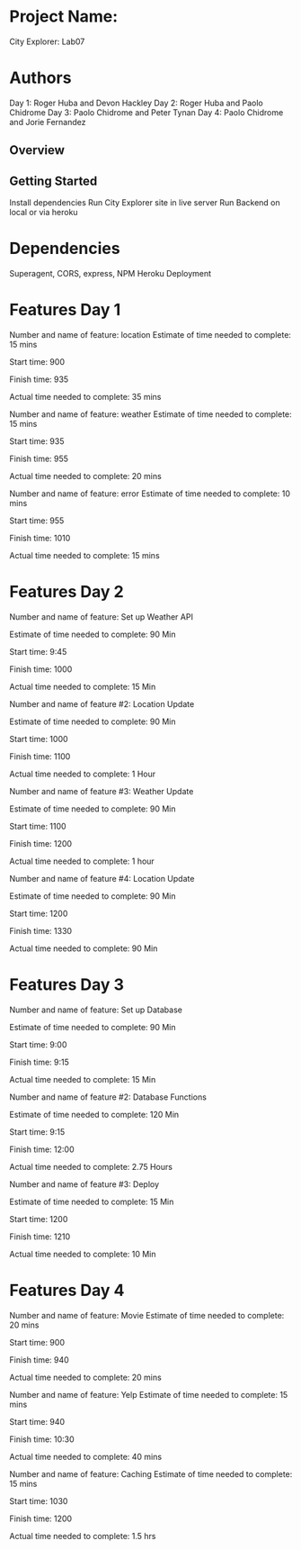 # Project Name: 
City Explorer: Lab07

# Authors
Day 1: Roger Huba and Devon Hackley
Day 2: Roger Huba and Paolo Chidrome
Day 3: Paolo Chidrome and Peter Tynan
Day 4: Paolo Chidrome and Jorie Fernandez

## Overview
<!-- Provide a high level overview of what this application is and why you are building it, beyond the fact that it's an assignment for this class. (i.e. What's your problem domain?) -->

## Getting Started
Install dependencies
Run City Explorer site in live server
Run Backend on local or via heroku

# Dependencies
Superagent, CORS, express, NPM
Heroku Deployment



# Features Day 1
Number and name of feature: location
Estimate of time needed to complete: 15 mins

Start time: 900

Finish time: 935

Actual time needed to complete: 35 mins

Number and name of feature: weather
Estimate of time needed to complete: 15 mins

Start time: 935

Finish time: 955

Actual time needed to complete: 20 mins


Number and name of feature: error
Estimate of time needed to complete: 10 mins

Start time: 955

Finish time: 1010

Actual time needed to complete: 15 mins

# Features Day 2
Number and name of feature: Set up Weather API

Estimate of time needed to complete: 90 Min

Start time: 9:45

Finish time: 1000

Actual time needed to complete: 15 Min



Number and name of feature #2: Location Update

Estimate of time needed to complete: 90 Min

Start time: 1000

Finish time: 1100

Actual time needed to complete: 1 Hour



Number and name of feature #3: Weather Update

Estimate of time needed to complete: 90 Min

Start time: 1100

Finish time: 1200

Actual time needed to complete: 1 hour



Number and name of feature #4: Location Update

Estimate of time needed to complete: 90 Min

Start time: 1200

Finish time: 1330

Actual time needed to complete: 90 Min

# Features Day 3
Number and name of feature: Set up Database

Estimate of time needed to complete: 90 Min

Start time: 9:00

Finish time: 9:15

Actual time needed to complete: 15 Min



Number and name of feature #2: Database Functions

Estimate of time needed to complete: 120 Min

Start time: 9:15

Finish time: 12:00

Actual time needed to complete: 2.75 Hours



Number and name of feature #3: Deploy

Estimate of time needed to complete: 15 Min

Start time: 1200

Finish time: 1210

Actual time needed to complete: 10 Min

# Features Day 4
Number and name of feature: Movie
Estimate of time needed to complete: 20 mins

Start time: 900

Finish time: 940

Actual time needed to complete: 20 mins

Number and name of feature: Yelp
Estimate of time needed to complete: 15 mins

Start time: 940

Finish time: 10:30

Actual time needed to complete: 40 mins


Number and name of feature: Caching
Estimate of time needed to complete: 15 mins

Start time: 1030

Finish time: 1200

Actual time needed to complete: 1.5 hrs

